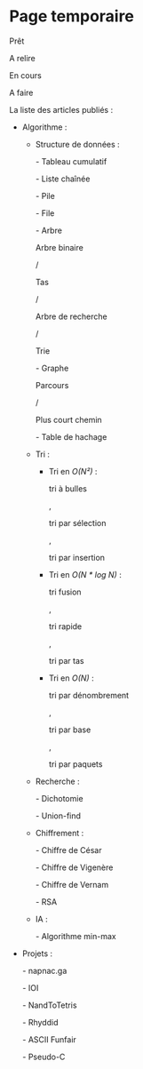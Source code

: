 Page temporaire
===============

<p class="pret"><span>Prêt</br></span></p>
<p class="relire"><span>A relire</br></span></p>
<p class="encours"><span>En cours</br></span></p>
<p class="faire"><span>A faire</br></span></p>

La liste des articles publiés :

- Algorithme :

    - Structure de données :

         <p class="pret"><span>- Tableau cumulatif</br></span></p>
         <p class="pret"><span>- Liste chaînée</br></span></p>
         <p class="pret"><span>- Pile</br></span></p>
         <p class="pret"><span>- File</br></span></p>
         <p class="pret"><span>- Arbre</span></p> <p class="faire"><span>Arbre binaire</span></p> / <p class="faire"><span>Tas</span></p> / <p class="faire"><span>Arbre de recherche</span></p> / <p class="faire"><span>Trie</br></span></p>
         <p class="pret"><span>- Graphe</span></p> <p class="pret"><span>Parcours</span></p> / <p class="faire"><span>Plus court chemin</br></span></p>
         <p class="faire"><span>- Table de hachage </br></span></p>

    - Tri :

         - Tri en *O(N²)* : <p class="pret"><span>tri à bulles</span></p>, <p class="pret"><span>tri par sélection</span></p>, <p class="pret"><span>tri par insertion</br></span></p>
         - Tri en *O(N \* log N)* : <p class="pret"><span>tri fusion</span></p>, <p class="pret"><span>tri rapide</span></p>, <p class="relire"><span>tri par tas</br></span></p>
         - Tri en *O(N)* : <p class="pret"><span>tri par dénombrement</span></p>, <p class="faire"><span>tri par base</span></p>, <p class="faire"><span>tri par paquets</br></span></p>

    - Recherche :

         <p class="pret"><span>- Dichotomie</br></span></p>
         <p class="faire"><span>- Union-find</br></span></p>

    - Chiffrement :

         <p class="pret"><span>- Chiffre de César</br></span></p>
         <p class="faire"><span>- Chiffre de Vigenère</br></span></p>
         <p class="faire"><span>- Chiffre de Vernam</br></span></p>
         <p class="faire"><span>- RSA</br></span></p>

    - IA :

         <p class="faire"><span>- Algorithme min-max</br></span></p>

- Projets :

   <p class="pret"><span>- napnac.ga</br></span></p>
   <p class="pret"><span>- IOI</br></span></p>
   <p class="pret"><span>- NandToTetris</br></span></p>
   <p class="pret"><span>- Rhyddid</br></span></p>
   <p class="pret"><span>- ASCII Funfair</br></span></p>
   <p class="pret"><span>- Pseudo-C</br></span></p>

